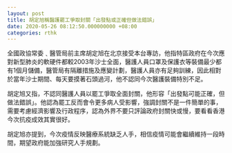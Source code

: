 ```yaml
---
layout: post
title: 胡定旭稱醫護罷工爭取封關「出發點或正確但做法錯誤」
date: 2020-05-26 08:12:50.000000000 +08:00
categories: rthk
---
```


全國政協常委﹑醫管局前主席胡定旭在北京接受本台專訪，他指特區政府在今次應對新型肺炎的軟硬件都較2003年沙士全面，醫護人員口罩及保護衣等裝備最少都有1個月儲備，醫管局有隔離措施及應變計劃，醫護人員亦有足夠訓練，因此相對於當年沙士期間、每天要摸著石頭過河，他不認同今次醫護裝備特別不足。

胡定旭又指，不認同醫護人員以罷工爭取全面封關，他形容「出發點可能正確，但做法錯誤」。他認為罷工反而會令更多病人受影響，強調封關不是一件簡單的事，需要考慮經濟影響及行政程序，認為外界不要只評論政府封關快或慢，要看看香港今次抗疫成效其實很好。

胡定旭亦提到，今次疫情反映醫療系統缺乏人手，相信疫情可能會繼續維持一段時間，期望政府能加強研究人手規劃。
